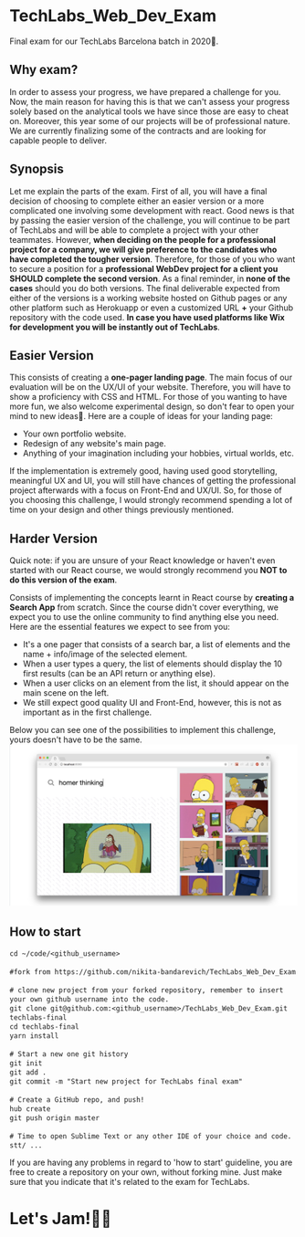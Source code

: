 # TechLabs_Web_Dev_Exam
Final exam for our TechLabs Barcelona batch in 2020🌴.

## Why exam?
In order to assess your progress, we have prepared a challenge for you. Now, the main reason for having this is that we can't assess your progress solely based on the analytical tools we have since those are easy to cheat on. Moreover, this year some of our projects will be of professional nature. We are currently finalizing some of the contracts and are looking for capable people to deliver.

## Synopsis
Let me explain the parts of the exam. First of all, you will have a final decision of choosing to complete either an easier version or a more complicated one involving some development with react. Good news is that by passing the easier version of the challenge, you will continue to be part of TechLabs and will be able to complete a project with your other teammates. However, **when deciding on the people for a professional project for a company, we will give preference to the candidates who have completed the tougher version**. Therefore, for those of you who want to secure a position for a **professional WebDev project for a client you SHOULD complete the second version**. As a final reminder, in **none of the cases** should you do both versions. The final deliverable expected from either of the versions is a working website hosted on Github pages or any other platform such as Herokuapp or even a customized URL **+** your Github repository with the code used. **In case you have used platforms like Wix for development you will be instantly out of TechLabs**.

## Easier Version 
This consists of creating a **one-pager landing page**. The main focus of our evaluation will be on the UX/UI of your website. Therefore, you will have to show a proficiency with CSS and HTML. For those of you wanting to have more fun, we also welcome experimental design, so don't fear to open your mind to new ideas🧠. Here are a couple of ideas for your landing page:
- Your own portfolio website.
- Redesign of any website's main page.
- Anything of your imagination including your hobbies, virtual worlds, etc. 

If the implementation is extremely good, having used good storytelling, meaningful UX and UI, you will still have chances of getting the professional project afterwards with a focus on Front-End and UX/UI. So, for those of you choosing this challenge, I would strongly recommend spending a lot of time on your design and other things previously mentioned. 

## Harder Version

Quick note: if you are unsure of your React knowledge or haven't even started with our React course, we would strongly recommend you **NOT to do this version of the exam**.

Consists of implementing the concepts learnt in React course by **creating a Search App** from scratch. Since the course didn't cover everything, we expect you to use the online community to find anything else you need. Here are the essential features we expect to see from you:
- It's a one pager that consists of a search bar, a list of elements and the name + info/image of the selected element.
- When a user types a query, the list of elements should display the 10 first results (can be an API return or anything else).
- When a user clicks on an element from the list, it should appear on the main scene on the left.
- We still expect good quality UI and Front-End, however, this is not as important as in the first challenge.


Below you can see one of the possibilities to implement this challenge, yours doesn't have to be the same. 
![image](react.png)


## How to start 
``` 
cd ~/code/<github_username>

#fork from https://github.com/nikita-bandarevich/TechLabs_Web_Dev_Exam

# clone new project from your forked repository, remember to insert your own github username into the code.
git clone git@github.com:<github_username>/TechLabs_Web_Dev_Exam.git techlabs-final
cd techlabs-final
yarn install

# Start a new one git history
git init
git add .
git commit -m "Start new project for TechLabs final exam"

# Create a GitHub repo, and push!
hub create
git push origin master

# Time to open Sublime Text or any other IDE of your choice and code.
stt/ ... 
```

If you are having any problems in regard to 'how to start' guideline, you are free to create a repository on your own, without forking mine. Just make sure that you indicate that it's related to the exam for TechLabs.

# Let's Jam!🧙‍♂️
